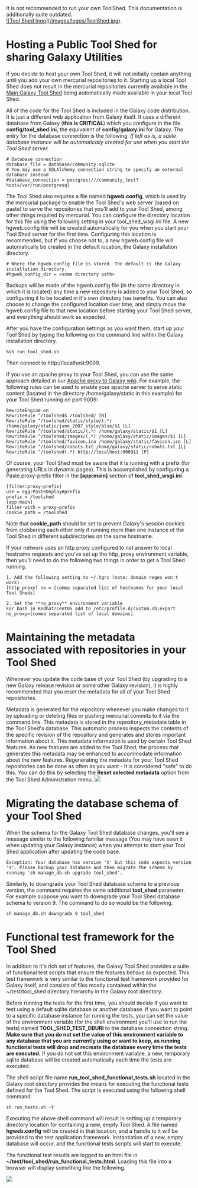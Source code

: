 <div class="alert alert-warning" role="alert">
It is not recommended to run your own ToolShed. This documentation is additionally quite outdated.
</div>


<div class='right'> <a href='/toolshed/'>![Tool Shed logo](/images/logos/ToolShed.jpg)</a></div>

# Hosting a Public Tool Shed for sharing Galaxy Utilities

If you decide to host your own Tool Shed, it will not initially contain anything until you add your own mercurial repositories to it. Starting up a local Tool Shed does not result in the mercurial repositories currently available in the [Main Galaxy Tool Shed](http://toolshed.g2.bx.psu.edu) being automatically made available in your local Tool Shed.

All of the code for the Tool Shed is included in the Galaxy code distribution. It is just a different web application from Galaxy itself. It uses a different database from Galaxy (**this is CRITICAL**) which you configure in the file **config/tool_shed.ini**, the equivalent of **config/galaxy.ini** for Galaxy. The entry for the database connection is the following. *If left as is, a sqlite database instance will be automatically created for use when you start the Tool Shed server.*

    # Database connection
    database_file = database/community.sqlite
    # You may use a SQLAlchemy connection string to specify an external database instead
    #database_connection = postgres:///community_test?host=/var/run/postgresql

The Tool Shed also requires a file named **hgweb.config**, which is used by the mercurial package to enable the Tool Shed's web server (based on paste) to serve the repositories that you'll add to your Tool Shed, among other things required by mercurial. You can configure the directory location for this file using the following setting in your tool\_shed\_wsgi.ini file. A new hgweb.config file will be created automatically for you when you start your Tool Shed server for the first time. Configuring this location is recommended, but if you choose not to, a new hgweb.config file will automatically be created in the default location, the Galaxy installation directory.

    # Where the hgweb.config file is stored. The default is the Galaxy installation directory.
    #hgweb_config_dir = <some directory path>

Backups will be made of the hgweb.config file (in the same directory in which it is located) any time a new repository is added to your Tool Shed, so configuring it to be located in it's own directory has benefits. You can also choose to change the configured location over time, and simply move the hgweb.config file to that new location before starting your Tool Shed server, and everything should work as expected.

After you have the configuration settings as you want them, start up your Tool Shed by typing the following on the command line within the Galaxy installation directory.

```%sh run_tool_shed.sh```

Then connect to http://localhost:9009.

If you use an apache proxy to your Tool Shed, you can use the same approach detailed in our [Apache proxy to Galaxy wiki](/admin/config/apache-proxy/). For example, the following rules can be used to enable your apache server to serve static content (located in the directory /home/galaxy/static in this example) for your Tool Shed running on port 9009:

    RewriteEngine on
    RewriteRule ^/toolshed$ /toolshed/ [R]
    RewriteRule ^/toolshed/static/style/(.*) /home/galaxy/static/june_2007_style/blue/$1 [L]
    RewriteRule ^/toolshed/static/(.*) /home/galaxy/static/$1 [L]
    RewriteRule ^/toolshed/images/(.*) /home/galaxy/static/images/$1 [L]
    RewriteRule ^/toolshed/favicon.ico /home/galaxy/static/favicon.ico [L]
    RewriteRule ^/toolshed/robots.txt /home/galaxy/static/robots.txt [L]
    RewriteRule ^/toolshed(.*) http://localhost:9009$1 [P]

Of course, your Tool Shed must be aware that it is running with a prefix (for generating URLs in dynamic pages). This is accomplished by configuring a Paste proxy-prefix filter in the **[app:main]** section of **tool\_shed\_wsgi.ini**.

    [filter:proxy-prefix]
    use = egg:PasteDeploy#prefix
    prefix = /toolshed
    [app:main]
    filter-with = proxy-prefix
    cookie_path = /toolshed

Note that **cookie_path** should be set to prevent Galaxy's session cookies from clobbering each other only if running more than one instance of the Tool Shed in different subdirectories on the same hostname.

If your network uses an http proxy configured to not answer to local hostname requests and you've set up the http_proxy environment variable, then you'll need to do the following two things in order to get a Tool Shed running.

    1. Add the following setting to ~/.hgrc (note: domain regex won't work)
    [http_proxy] no = [comma separated list of hostnames for your local Tool Sheds]

    2. Set the **no_proxy** environment variable
    For bash in Redhat/CentOS add to /etc/profile.d/custom.sh:export no_proxy=[comma separated list of local domains]

# Maintaining the metadata associated with repositories in your Tool Shed

Whenever you update the code base of your Tool Shed (by upgrading to a new Galaxy release revision or some other Galaxy revision), it is highly recommended that you reset the metadata for all of your Tool Shed repositories.

Metadata is generated for the repository whenever you make changes to it by uploading or deleting files or pushing mercurial commits to it via the command line. This metadata is stored in the repository_metadata table in the Tool Shed's database. This automatic process inspects the contents of the specific revision of the repository and generates and stores important information about it. This metadata information is used by certain Tool Shed features.
As new features are added to the Tool Shed, the process that generates this metadata may be enhanced to accommodate information about the new features. Regenerating the metadata for your Tool Shed repositories can be done as often as you want - it is considered "safe" to do this. You can do this by selecting the **Reset selected metadata** option from the Tool Shed Administration menu.
![](/toolshed/hosting-a-local-toolshed/reset_selected_metadata.png)

# Migrating the database schema of your Tool Shed

When the schema for the Galaxy Tool Shed database changes, you'll see a message similar to the following familiar message (You may have seen it when updating your Galaxy instance) when you attempt to start your Tool Shed application after updating the code base.

```Exception: Your database has version 'X' but this code expects version 'Y'. Please backup your database and then migrate the schema by running 'sh manage_db.sh upgrade tool_shed'.```


Similarly, to downgrade your Tool Shed database schema to a previous version, the command requires the same additional **tool_shed** parameter. For example suppose you want to downgrade your Tool Shed database schema to version 9. The command to do so would be the following.

```sh manage_db.sh downgrade 9 tool_shed```


# Functional test framework for the Tool Shed

In addition to it's rich set of features, the Galaxy Tool Shed provides a suite of functional test scripts that ensure the features behave as expected. This test framework is very similar to the functional test framework provided for Galaxy itself, and consists of files mostly contained within the ~/test/tool_shed directory hierarchy in the Galaxy root directory.

Before running the tests for the first time, you should decide if you want to test using a default sqlite database or another database. If you want to point to a specific database instance for running the tests, you can set the value of the environment variable (for the shell environment you'll use to run the tests) named **TOOL\_SHED\_TEST\_DBURI** to the database connection string. **Make sure that you do not set the value of this environment variable to any database that you are currently using or want to keep, as running functional tests will drop and recreate the database every time the tests are executed.**  If you do not set this environment variable, a new, temporary sqlite database will be created automatically each time the tests are executed.

The shell script file name **run\_tool\_shed\_functional\_tests.sh** located in the Galaxy root directory provides the means for executing the functional tests defined for the Tool Shed. The script is executed using the following shell command.

```sh run_tests.sh -t```


Executing the above shell command will result in setting up a temporary directory location for containing a new, empty Tool Shed. A file named **hgweb.config** will be created in that location, and a handle to it will be provided to the test application framework. Instantiation of a new, empty database will occur, and the functional tests scripts will start to execute.

The functional test results are logged to an html file in **~/test/tool\_shed/run\_functional\_tests.html**. Loading this file into a browser will display something like the following.

![](/toolshed/hosting-a-local-toolshed/functional_test_output.png)
